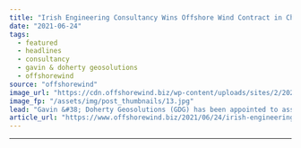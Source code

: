 ```yaml
---
title: "Irish Engineering Consultancy Wins Offshore Wind Contract in China"
date: "2021-06-24"
tags: 
  - featured
  - headlines
  - consultancy
  - gavin & doherty geosolutions
  - offshorewind
source: "offshorewind"
image_url: "https://cdn.offshorewind.biz/wp-content/uploads/sites/2/2021/06/24095502/Global-Tech-I.jpg"
image_fp: "/assets/img/post_thumbnails/13.jpg"
lead: "Gavin &#38; Doherty Geosolutions (GDG) has been appointed to assist carry out various research"
article_url: "https://www.offshorewind.biz/2021/06/24/irish-engineering-consultancy-wins-offshore-wind-contract-in-china/"
---
```


---

